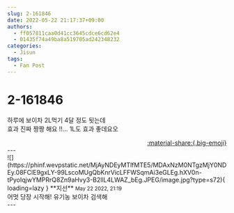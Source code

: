```yaml
---
slug: 2-161846
date: 2022-05-22 21:17:37+09:00
authors:
  - ff057811caa0d41cc3645cdce6cd62e4
  - 01435f74a49ba8a519705ad242348232
categories:
  - Jisun
tags:
  - Fan Post
---
```


# 2-161846

<div class="post-container" markdown="1">
<div class="content-container md-sidebar__scrollwrap" markdown="1">

하루에 보이차 2L먹기 4달 정도 됫는데<br>효과 진짜 짱짱 해요 !!... 1L도 효과 좋데요오 

</div>
</div>

<div style="text-align: right;" markdown="1">
<a href="https://weverse.io/fromis9/fanpost/2-161846" style="text-align: right;">:material-share:{.big-emoji}</a>
</div>
---

<div class="comments-container md-sidebar__scrollwrap" markdown="1">
<div class="comment" markdown="1">
<div class='id-container' markdown="1">
![](https://phinf.wevpstatic.net/MjAyNDEyMTlfMTE5/MDAxNzM0NTgzMjY0NDEy.08FClE9gxLY-99LscoMUgQbKnrVicLFFWSqmAi3eGLEg.hXV0n-tPyoIqjwYMPRrQ8Zn9aHvy3-B2llL4LWAZ_bEg.JPEG/image.jpg?type=s72){ loading=lazy }
**<span class="artist">지선</span>** <small>May 22 2022, 21:19</small><br>
</div>
<div class='comment-body' markdown="1">
어멋 당장 시작해! 유기농 보이차 검색해
</div>
</div>
</div>
---
